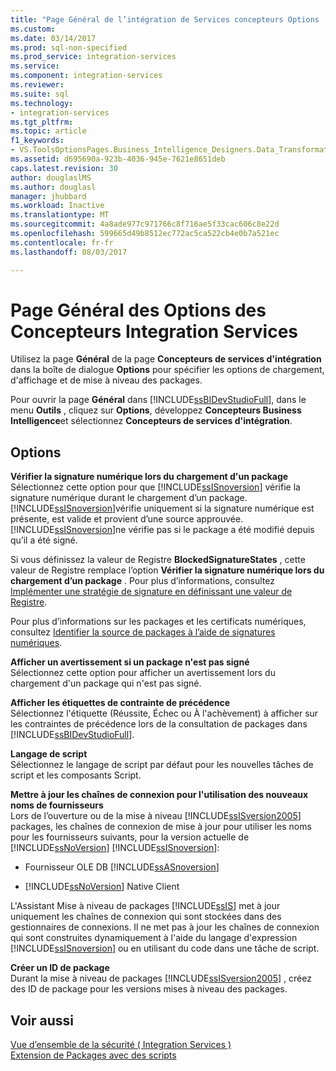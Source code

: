 ```yaml
---
title: "Page Général de l’intégration de Services concepteurs Options | Documents Microsoft"
ms.custom: 
ms.date: 03/14/2017
ms.prod: sql-non-specified
ms.prod_service: integration-services
ms.service: 
ms.component: integration-services
ms.reviewer: 
ms.suite: sql
ms.technology:
- integration-services
ms.tgt_pltfrm: 
ms.topic: article
f1_keywords:
- VS.ToolsOptionsPages.Business_Intelligence_Designers.Data_Transformation_Designers.General
ms.assetid: d695690a-923b-4036-945e-7621e8651deb
caps.latest.revision: 30
author: douglaslMS
ms.author: douglasl
manager: jhubbard
ms.workload: Inactive
ms.translationtype: MT
ms.sourcegitcommit: 4a8ade977c971766c8f716ae5f33cac606c8e22d
ms.openlocfilehash: 599665d49b8512ec772ac5ca522cb4e0b7a521ec
ms.contentlocale: fr-fr
ms.lasthandoff: 08/03/2017

---
```

# <a name="general-page-of-integration-services-designers-options"></a>Page Général des Options des Concepteurs Integration Services
  Utilisez la page **Général** de la page **Concepteurs de services d'intégration** dans la boîte de dialogue **Options** pour spécifier les options de chargement, d'affichage et de mise à niveau des packages.  
  
 Pour ouvrir la page **Général** dans [!INCLUDE[ssBIDevStudioFull](../includes/ssbidevstudiofull-md.md)], dans le menu **Outils** , cliquez sur **Options**, développez **Concepteurs Business Intelligence**et sélectionnez **Concepteurs de services d'intégration**.  
  
## <a name="options"></a>Options  
 **Vérifier la signature numérique lors du chargement d'un package**  
 Sélectionnez cette option pour que [!INCLUDE[ssISnoversion](../includes/ssisnoversion-md.md)] vérifie la signature numérique durant le chargement d’un package. [!INCLUDE[ssISnoversion](../includes/ssisnoversion-md.md)]vérifie uniquement si la signature numérique est présente, est valide et provient d’une source approuvée. [!INCLUDE[ssISnoversion](../includes/ssisnoversion-md.md)]ne vérifie pas si le package a été modifié depuis qu’il a été signé.  
  
 Si vous définissez la valeur de Registre **BlockedSignatureStates** , cette valeur de Registre remplace l’option **Vérifier la signature numérique lors du chargement d’un package** . Pour plus d’informations, consultez [Implémenter une stratégie de signature en définissant une valeur de Registre](../integration-services/packages/implement-a-signing-policy-by-setting-a-registry-value.md).  
  
 Pour plus d’informations sur les packages et les certificats numériques, consultez [Identifier la source de packages à l’aide de signatures numériques](../integration-services/security/identify-the-source-of-packages-with-digital-signatures.md).  
  
 **Afficher un avertissement si un package n'est pas signé**  
 Sélectionnez cette option pour afficher un avertissement lors du chargement d'un package qui n'est pas signé.  
  
 **Afficher les étiquettes de contrainte de précédence**  
 Sélectionnez l'étiquette (Réussite, Échec ou À l'achèvement) à afficher sur les contraintes de précédence lors de la consultation de packages dans [!INCLUDE[ssBIDevStudioFull](../includes/ssbidevstudiofull-md.md)].  
  
 **Langage de script**  
 Sélectionnez le langage de script par défaut pour les nouvelles tâches de script et les composants Script.  
  
 **Mettre à jour les chaînes de connexion pour l'utilisation des nouveaux noms de fournisseurs**  
 Lors de l’ouverture ou de la mise à niveau [!INCLUDE[ssISversion2005](../includes/ssisversion2005-md.md)] packages, les chaînes de connexion de mise à jour pour utiliser les noms pour les fournisseurs suivants, pour la version actuelle de [!INCLUDE[ssNoVersion](../includes/ssnoversion-md.md)] [!INCLUDE[ssISnoversion](../includes/ssisnoversion-md.md)]:  
  
-   Fournisseur OLE DB [!INCLUDE[ssASnoversion](../includes/ssasnoversion-md.md)]  
  
-   [!INCLUDE[ssNoVersion](../includes/ssnoversion-md.md)] Native Client  
  
 L'Assistant Mise à niveau de packages [!INCLUDE[ssIS](../includes/ssis-md.md)] met à jour uniquement les chaînes de connexion qui sont stockées dans des gestionnaires de connexions. Il ne met pas à jour les chaînes de connexion qui sont construites dynamiquement à l'aide du langage d'expression [!INCLUDE[ssISnoversion](../includes/ssisnoversion-md.md)] ou en utilisant du code dans une tâche de script.  
  
 **Créer un ID de package**  
 Durant la mise à niveau de packages [!INCLUDE[ssISversion2005](../includes/ssisversion2005-md.md)] , créez des ID de package pour les versions mises à niveau des packages.  
  
## <a name="see-also"></a>Voir aussi  
 [Vue d’ensemble de la sécurité &#40; Integration Services &#41;](../integration-services/security/security-overview-integration-services.md)   
 [Extension de Packages avec des scripts](../integration-services/extending-packages-scripting/extending-packages-with-scripting.md)  
  
  

